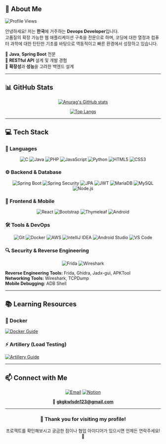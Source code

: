 
## 🚀 About Me

![Profile Views](https://komarev.com/ghpvc/?username=Imadeveloperrr&color=blueviolet&style=flat-square&label=Profile+Views)

안녕하세요! 저는 **한국**에 거주하는 **Devops Developer**입니다.  
고품질의 확장 가능한 웹 애플리케이션 구축을 전문으로 하며, 코딩에 대한 열정과 컴퓨터 과학에 대한 탄탄한 기초를 바탕으로 역동적이고 빠른 환경에서 성장하고 있습니다.

🔹 **Java**, **Spring Boot** 전문  
🔹 **RESTful API** 설계 및 개발 경험  
🔹 **확장성**과 **성능**을 고려한 백엔드 설계  


---

## 📊 GitHub Stats

<div align="center">

[![Anurag's GitHub stats](https://github-readme-stats.vercel.app/api?username=wootori&show_icons=true&theme=radical)](https://github.com/wootori/github-readme-stats)

[![Top Langs](https://github-readme-stats.vercel.app/api/top-langs/?username=wootori&layout=compact&theme=radical)](https://github.com/wootori/github-readme-stats)

</div>


---

## 💻 Tech Stack

### 🔧 Languages
<div align="center">

![C](https://img.shields.io/badge/C-00599C?style=for-the-badge&logo=c&logoColor=white)
![Java](https://img.shields.io/badge/Java-ED8B00?style=for-the-badge&logo=openjdk&logoColor=white)
![PHP](https://img.shields.io/badge/PHP-777BB4?style=for-the-badge&logo=php&logoColor=white)
![JavaScript](https://img.shields.io/badge/JavaScript-F7DF1E?style=for-the-badge&logo=javascript&logoColor=black)
![Python](https://img.shields.io/badge/Python-3776AB?style=for-the-badge&logo=python&logoColor=white)
![HTML5](https://img.shields.io/badge/HTML5-E34F26?style=for-the-badge&logo=html5&logoColor=white)
![CSS3](https://img.shields.io/badge/CSS3-1572B6?style=for-the-badge&logo=css3&logoColor=white)

</div>

### ⚙️ Backend & Database
<div align="center">

![Spring Boot](https://img.shields.io/badge/Spring_Boot-6DB33F?style=for-the-badge&logo=spring-boot&logoColor=white)
![Spring Security](https://img.shields.io/badge/Spring_Security-6DB33F?style=for-the-badge&logo=spring-security&logoColor=white)
![JPA](https://img.shields.io/badge/JPA-6DB33F?style=for-the-badge&logo=hibernate&logoColor=white)
![JWT](https://img.shields.io/badge/JWT-000000?style=for-the-badge&logo=json-web-tokens&logoColor=white)
![MariaDB](https://img.shields.io/badge/MariaDB-003545?style=for-the-badge&logo=mariadb&logoColor=white)
![MySQL](https://img.shields.io/badge/MySQL-4479A1?style=for-the-badge&logo=mysql&logoColor=white)
![Node.js](https://img.shields.io/badge/Node.js-43853D?style=for-the-badge&logo=node.js&logoColor=white)

</div>

### 🎨 Frontend & Mobile
<div align="center">

![React](https://img.shields.io/badge/React-20232A?style=for-the-badge&logo=react&logoColor=61DAFB)
![Bootstrap](https://img.shields.io/badge/Bootstrap-563D7C?style=for-the-badge&logo=bootstrap&logoColor=white)
![Thymeleaf](https://img.shields.io/badge/Thymeleaf-005F0F?style=for-the-badge&logo=thymeleaf&logoColor=white)
![Android](https://img.shields.io/badge/Android-3DDC84?style=for-the-badge&logo=android&logoColor=white)

</div>

### 🛠️ Tools & DevOps
<div align="center">

![Git](https://img.shields.io/badge/Git-F05032?style=for-the-badge&logo=git&logoColor=white)
![Docker](https://img.shields.io/badge/Docker-2496ED?style=for-the-badge&logo=docker&logoColor=white)
![AWS](https://img.shields.io/badge/AWS-232F3E?style=for-the-badge&logo=amazon-aws&logoColor=white)
![IntelliJ IDEA](https://img.shields.io/badge/IntelliJ_IDEA-000000?style=for-the-badge&logo=intellij-idea&logoColor=white)
![Android Studio](https://img.shields.io/badge/Android_Studio-3DDC84?style=for-the-badge&logo=android-studio&logoColor=white)
![VS Code](https://img.shields.io/badge/VS_Code-007ACC?style=for-the-badge&logo=visual-studio-code&logoColor=white)

</div>

### 🔍 Security & Reverse Engineering
<div align="center">

![Frida](https://img.shields.io/badge/Frida-E95420?style=for-the-badge&logo=frida&logoColor=white)
![Wireshark](https://img.shields.io/badge/Wireshark-1679A7?style=for-the-badge&logo=wireshark&logoColor=white)

</div>

**Reverse Engineering Tools:** Frida, Ghidra, Jadx-gui, APKTool  
**Networking Tools:** Wireshark, TCPDump  
**Mobile Debugging:** ADB Shell

---

## 📚 Learning Resources

### 🐳 Docker
[![Docker Guide](https://img.shields.io/badge/Docker_Guide-2496ED?style=for-the-badge&logo=docker&logoColor=white)](https://scandalous-price-b4f.notion.site/0781150a475644bfbad60270500d8915)

### ⚡ Artillery (Load Testing)
[![Artillery Guide](https://img.shields.io/badge/Artillery_Guide-FF6B6B?style=for-the-badge&logo=artillery&logoColor=white)](https://scandalous-price-b4f.notion.site/b781ddbcefe244349a43f3a983708267)

---

## 📫 Connect with Me

<div align="center">

[![Email](https://img.shields.io/badge/Email-D14836?style=for-the-badge&logo=gmail&logoColor=white)](mailto:gkgkwlsdn123@gmail.com)
[![Notion](https://img.shields.io/badge/Notion-000000?style=for-the-badge&logo=notion&logoColor=white)](https://www.notion.so/Spring-2901e549078540bdb86a4ed603701c97)

📧 **gkgkwlsdn123@gmail.com**

</div>

---

<div align="center">

### 🌟 Thank you for visiting my profile! 

프로젝트를 확인해보시고 궁금한 점이나 협업 아이디어가 있으시면 언제든 연락주세요! 🚀

</div>
